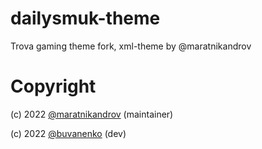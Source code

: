 # dailysmuk-theme
Trova gaming theme fork, xml-theme by @maratnikandrov

# Copyright
(c) 2022 [@maratnikandrov](https://github.com/maratnikandrov) (maintainer)

(c) 2022 [@buvanenko](https://github.com/buvanenko) (dev)
